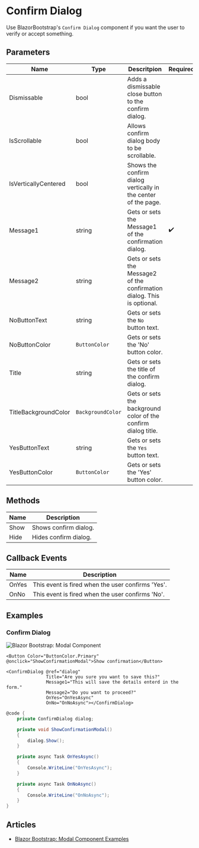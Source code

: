 ﻿---
sidebar_label: Confirm Dialog
sidebar_position: 5
---

# Confirm Dialog

Use BlazorBootstrap's `Confirm Dialog` component if you want the user to verify or accept something.

## Parameters

| Name | Type | Descritpion | Required | Default |
|--|--|--|--|--|
| Dismissable | bool | Adds a dismissable close button to the confirm dialog. | | true |
| IsScrollable | bool | Allows confirm dialog body to be scrollable. | | false |
| IsVerticallyCentered | bool | Shows the confirm dialog vertically in the center of the page. | | false |
| Message1 | string | Gets or sets the Message1 of the confirmation dialog. | ✔️ | |
| Message2 | string | Gets or sets the Message2 of the confirmation dialog. This is optional. | | |
| NoButtonText | string | Gets or sets the `No` button text. | | No |
| NoButtonColor | `ButtonColor` | Gets or sets the 'No' button color. | | `ButtonColor.Secondary` |
| Title | string | Gets or sets the title of the confirm dialog. | | |
| TitleBackgroundColor | `BackgroundColor` | Gets or sets the background color of the confirm dialog title. | | `BackgroundColor.None` |
| YesButtonText | string | Gets or sets the `Yes` button text. | | Yes |
| YesButtonColor | `ButtonColor` | Gets or sets the 'Yes' button color. | | `ButtonColor.Primary` |

## Methods

| Name | Description |
|--|--|
| Show | Shows confirm dialog. |
| Hide | Hides confirm dialog. |

## Callback Events

| Name | Description |
|--|--|
| OnYes | This event is fired when the user confirms 'Yes'. |
| OnNo | This event is fired when the user confirms 'No'. |

## Examples

### Confirm Dialog

<img src="https://i.imgur.com/chdLk3D.jpg" alt="Blazor Bootstrap: Modal Component" />

```cshtml
<Button Color="ButtonColor.Primary" @onclick="ShowConfirmationModal">Show confirmation</Button>

<ConfirmDialog @ref="dialog"
               Title="Are you sure you want to save this?"
               Message1="This will save the details enterd in the form."
               Message2="Do you want to proceed?"
               OnYes="OnYesAsync"
               OnNo="OnNoAsync"></ConfirmDialog>
```

```cs {2,6,9,14}
@code {
    private ConfirmDialog dialog;

    private void ShowConfirmationModal()
    {
        dialog.Show();
    }

    private async Task OnYesAsync()
    {
        Console.WriteLine("OnYesAsync");
    }

    private async Task OnNoAsync()
    {
        Console.WriteLine("OnNoAsync");
    }
}
```

## Articles

- [Blazor Bootstrap: Modal Component Examples](https://vikramlearning.com/dotnet/article/blazor-bootstrap-confirm-dialog-component-examples/88/161)